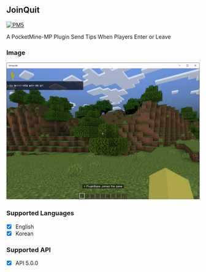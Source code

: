 ## JoinQuit

<a id="PM5" href="https://github.com/pmmp/PocketMine-MP"><img alt="PM5" src="https://img.shields.io/badge/PMMP-PLUGINS-blue?style=for-the-badge"></a>

A PocketMine-MP Plugin Send Tips When Players Enter or Leave

### Image

<a id="Image">
    <img src="https://github.com/doraft/JoinQuit/blob/PM5/assets/image.png" width="1000"  alt="Image"/>
</a>

### Supported Languages

- [X] English
- [X] Korean

### Supported API
- [X] API 5.0.0
